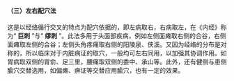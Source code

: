 #### （三）左右配穴法

 这是以经络循行交叉的特点为配穴依据的，即左病取右，右病取左，在《内经》称为“ **巨刺** ”与“ **缪刺** ”。此法多用于头面部疾病，例如左侧面瘫取右侧的合谷，右侧面瘫取左侧的合谷；左侧头角疼痛取右侧的阳陵泉、侠溪。又因为经络的分布是对称的，所以临床对于内脏病证的取穴，一般均可左右同用，以加强其协调作用。如胃病取双侧的胃俞、足三里，腰痛取双侧的委中、承山等。此外，还有健侧与患侧腧穴交替选用，如偏瘫、痹证等交替应用腧穴，也有一定的效果。
